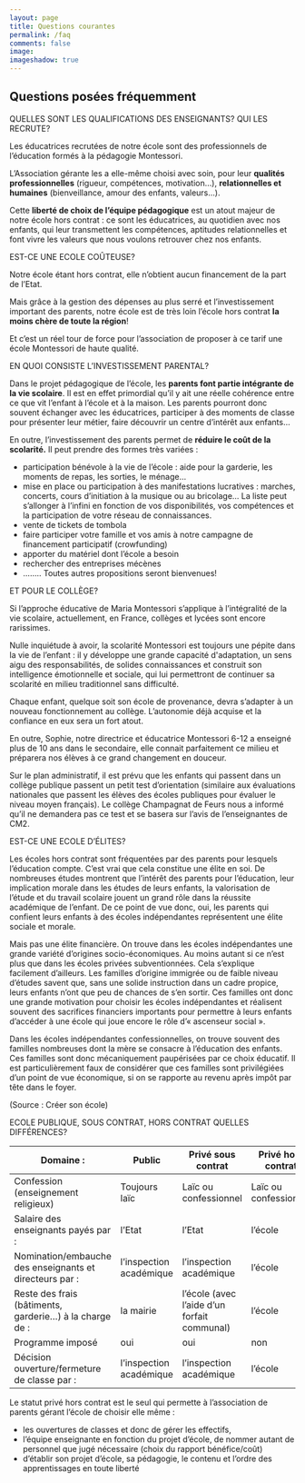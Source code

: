 ```yaml
---
layout: page
title: Questions courantes
permalink: /faq
comments: false
image: 
imageshadow: true
---
```


## Questions posées fréquemment  

QUELLES SONT LES QUALIFICATIONS DES ENSEIGNANTS? QUI LES RECRUTE?

Les éducatrices recrutées de notre école sont des professionnels de l’éducation formés à la pédagogie Montessori.

L’Association gérante les a elle-même choisi avec soin, pour leur **qualités professionnelles** (rigueur, compétences, motivation…), **relationnelles et humaines** (bienveillance, amour des enfants, valeurs…).

Cette **liberté de choix de l’équipe pédagogique** est un atout majeur de notre école hors contrat : ce sont les éducatrices, au quotidien avec nos enfants, qui leur transmettent les compétences, aptitudes relationnelles et font vivre les valeurs que nous voulons retrouver chez nos enfants.

EST-CE UNE ECOLE COÛTEUSE?

Notre école étant hors contrat, elle n’obtient aucun financement de la part de l’Etat.

Mais grâce à la gestion des dépenses au plus serré et l’investissement important des parents, notre école est de très loin l’école hors contrat **la moins chère de toute la région**!

Et c’est un réel tour de force pour l’association de proposer à ce tarif une école Montessori de haute qualité.

EN QUOI CONSISTE L’INVESTISSEMENT PARENTAL?

Dans le projet pédagogique de l’école, les **parents font partie intégrante de la vie scolaire**. Il est en effet primordial qu’il y ait une réelle cohérence entre ce que vit l’enfant à l’école et à la maison. Les parents pourront donc souvent échanger avec les éducatrices, participer à des moments de classe pour présenter leur métier, faire découvrir un centre d’intérêt aux enfants…

En outre, l’investissement des parents permet de **réduire le coût de la scolarité.** Il peut prendre des formes très variées :

- participation bénévole à la vie de l’école : aide pour la garderie, les moments de repas, les sorties, le ménage…
- mise en place ou participation à des manifestations lucratives : marches, concerts, cours d’initiation à la musique ou au bricolage… La liste peut s’allonger à l’infini en fonction de vos disponibilités, vos compétences et la participation de votre réseau de connaissances.
- vente de tickets de tombola
- faire participer votre famille et vos amis à notre campagne de financement participatif (crowfunding)
- apporter du matériel dont l’école a besoin
- rechercher des entreprises mécènes
- …….. Toutes autres propositions seront bienvenues!

ET POUR LE COLLÈGE?

Si l’approche éducative de Maria Montessori s’applique à l’intégralité de la vie scolaire, actuellement, en France, collèges et lycées sont encore rarissimes.

Nulle inquiétude à avoir, la scolarité Montessori est toujours une pépite dans la vie de l’enfant : il y développe une grande capacité d'adaptation, un sens aigu des responsabilités, de solides connaissances et construit son intelligence émotionnelle et sociale, qui lui permettront de continuer sa scolarité en milieu traditionnel sans difficulté.

Chaque enfant, quelque soit son école de provenance, devra s’adapter à un nouveau fonctionnement au collège. L’autonomie déjà acquise et la confiance en eux sera un fort atout.

En outre, Sophie, notre directrice et éducatrice Montessori 6-12 a enseigné plus de 10 ans dans le secondaire, elle connait parfaitement ce milieu et préparera nos élèves à ce grand changement en douceur. 

Sur le plan administratif, il est prévu que les enfants qui passent dans un collège publique passent un petit test d’orientation (similaire aux évaluations nationales que passent les élèves des écoles publiques pour évaluer le niveau moyen français). Le collège Champagnat de Feurs nous a informé qu’il ne demandera pas ce test et se basera sur l’avis de l’enseignantes de CM2.

EST-CE UNE ECOLE D’ÉLITES?

Les écoles hors contrat sont fréquentées par des parents pour lesquels l’éducation compte. C’est vrai que cela constitue une élite en soi. De nombreuses études montrent que l’intérêt des parents pour l’éducation, leur implication morale dans les études de leurs enfants, la valorisation de l’étude et du travail scolaire jouent un grand rôle dans la réussite académique de l’enfant. De ce point de vue donc, oui, les parents qui confient leurs enfants à des écoles indépendantes représentent une élite sociale et morale.

Mais pas une élite financière. On trouve dans les écoles indépendantes une grande variété d’origines socio-économiques. Au moins autant si ce n’est plus que dans les écoles privées subventionnées. Cela s’explique facilement d’ailleurs. Les familles d’origine immigrée ou de faible niveau d’études savent que, sans une solide instruction dans un cadre propice, leurs enfants n’ont que peu de chances de s’en sortir. Ces familles ont donc une grande motivation pour choisir les écoles indépendantes et réalisent souvent des sacrifices financiers importants pour permettre à leurs enfants d’accéder à une école qui joue encore le rôle d’« ascenseur social ».

Dans les écoles indépendantes confessionnelles, on trouve souvent des familles nombreuses dont la mère se consacre à l’éducation des enfants. Ces familles sont donc mécaniquement paupérisées par ce choix éducatif. Il est particulièrement faux de considérer que ces familles sont privilégiées d’un point de vue économique, si on se rapporte au revenu après impôt par tête dans le foyer.

(Source : Créer son école)

ECOLE PUBLIQUE, SOUS CONTRAT, HORS CONTRAT QUELLES DIFFÉRENCES?

Domaine : | Public | Privé sous contrat | Privé hors contrat
--- | ------ | ------------------ | ------------------
Confession (enseignement religieux) | Toujours laïc | Laïc ou confessionnel | Laïc ou confessionnel
Salaire des enseignants payés par : | l’Etat | l’Etat | l’école
Nomination/embauche des enseignants et directeurs par : | l’inspection académique | l’inspection académique | l’école
Reste des frais (bâtiments, garderie…) à la charge de : | la mairie | l’école (avec l’aide d’un forfait communal) | l’école
Programme imposé | oui | oui | non
Décision ouverture/fermeture de classe par : | l’inspection académique | l’inspection académique | l’école

Le statut privé hors contrat est le seul qui permette à l’association de parents gérant l’école de choisir elle même :
- les ouvertures de classes et donc de gérer les effectifs,
- l’équipe enseignante en fonction du projet d’école, de nommer autant de personnel que jugé nécessaire (choix du rapport bénéfice/coût)
- d’établir son projet d’école, sa pédagogie, le contenu et l’ordre des apprentissages en toute liberté
